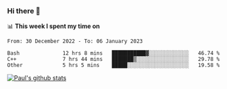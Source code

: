 ### Hi there 👋

📊 **This week I spent my time on**
<!--START_SECTION:waka-->

```text
From: 30 December 2022 - To: 06 January 2023

Bash              12 hrs 8 mins   ███████████▓░░░░░░░░░░░░░   46.74 %
C++               7 hrs 44 mins   ███████▒░░░░░░░░░░░░░░░░░   29.78 %
Other             5 hrs 5 mins    █████░░░░░░░░░░░░░░░░░░░░   19.58 %
```

<!--END_SECTION:waka-->


[![Paul's github stats](https://github-readme-stats.vercel.app/api?username=mickeyouyou&theme=dracula&show_icons=true)](https://github.com/anuraghazra/github-readme-stats)
